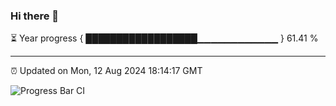 ### Hi there 👋

⏳ Year progress { ██████████████████▁▁▁▁▁▁▁▁▁▁▁▁ } 61.41 %

---

⏰ Updated on Mon, 12 Aug 2024 18:14:17 GMT

![Progress Bar CI](https://github.com/code-lakshay/GitHub-Actions-Demo/workflows/Progress%20Bar%20CI/badge.svg)
